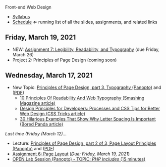 Front-end Web Design

- [Syllabus](syllabus.md)
- [Schedule](schedule.md)   ⇐ running list of all the slides, assignments, and related links

## Friday, March 19, 2021

- NEW: [Assignment 7: Legibility, Readability, and Typography](assign07-readabilty-legibility-typography/instructions.md) (due Friday, March 26)
- Project 2: Principles of Page Design (coming soon)

## Wednesday, March 17, 2021

- New Topic: [Principles of Page Design, part 3, Typography (Panopto)](https://rochester.hosted.panopto.com/Panopto/Pages/Viewer.aspx?id=a1e8b2e3-d30f-4c53-8967-acec010e7318) and ([PDF](07-principles-of-page-design3/typography.pdf))
  - [10 Principles Of Readability And Web Typography (Smashing Magazine article)](https://www.smashingmagazine.com/2009/03/10-principles-for-readable-web-typography/)
  - [Design Principles for Developers: Processes and CSS Tips for Better Web Design (CSS Tricks article)](https://css-tricks.com/design-principles-for-developers-processes-and-css-tips-for-better-web-design/)
  - [30 Hilarious Examples That Show Why Letter Spacing Is Important (Bored Panda article)](https://www.boredpanda.com/funny-importance-of-kerning/)

*Last time (Friday (March 12)...*

- Lecture: [Principles of Page Design, part 2 of 3, Page Layout Principles (Panopto)](https://rochester.hosted.panopto.com/Panopto/Pages/Viewer.aspx?id=d828abe7-13e5-4209-8d83-ace900d7ffd0) and ([PDF](06-principles-of-page-design2/page-layout.pdf)) 
- [Assignment 6: Page Layout](assign06-layout-principles/instructions.md) (*Due: Friday, March 19, 2021*)
-  [OPEN Lab Session (Panopto) - TOPIC: *PHP Includes* (15 minutes)](https://rochester.hosted.panopto.com/Panopto/Pages/Viewer.aspx?id=53f2e68e-b2d4-431b-82f7-acea01497a5f)
